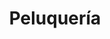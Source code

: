 ---
title: "Peluquería"
url: /ciudad-satelite/peluqueria-avenida-escalona-y-aguero/
shop: Friseur
---